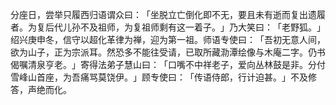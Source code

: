 分座日，尝举只履西归语谓众曰：​「坐脱立亡倒化即不无，要且未有逝而复出遗履者。为复后代儿孙不及祖师，为复祖师剩有这一着子。​」乃大笑曰：​「老野狐。​」绍兴庚申冬，信守以超化革律为禅，迎为第一祖。师语专使曰：​「吾初无意人间，欲为山子，正为宗派耳。然恐多不能往受请，已取所藏泐潭绘像与木庵二字。仍书偈嘱清泉亨老。​」寄得法弟子慧山曰：​「口嘴不中祥老子，爱向丛林鼓是非。分付雪峰山首座，为吾痛骂莫饶伊。​」顾专使曰：​「传语侍郎，行计迫甚。​」不及修答，声绝而化。